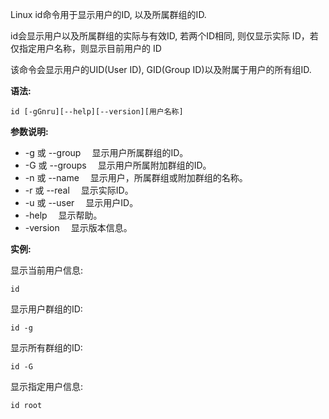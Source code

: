 Linux id命令用于显示用户的ID, 以及所属群组的ID.

id会显示用户以及所属群组的实际与有效ID, 若两个ID相同, 则仅显示实际 ID，若仅指定用户名称，则显示目前用户的 ID

该命令会显示用户的UID(User ID), GID(Group ID)以及附属于用户的所有组ID.

**语法:**

```
id [-gGnru][--help][--version][用户名称]
```

**参数说明:**

- -g 或 --group 　显示用户所属群组的ID。
- -G 或 --groups 　显示用户所属附加群组的ID。
- -n 或 --name 　显示用户，所属群组或附加群组的名称。
- -r 或 --real 　显示实际ID。
- -u 或 --user 　显示用户ID。
- -help 　显示帮助。
- -version 　显示版本信息。

**实例:**

显示当前用户信息:

```
id
```

显示用户群组的ID:

```
id -g
```

显示所有群组的ID:

```
id -G
```

显示指定用户信息:

```
id root
```

